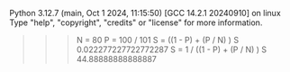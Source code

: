 Python 3.12.7 (main, Oct  1 2024, 11:15:50) [GCC 14.2.1 20240910] on linux
Type "help", "copyright", "credits" or "license" for more information.
>>> N = 80
>>> P = 100 / 101
>>> S = ((1 - P) + (P / N) )
>>> S
0.022277227722772287
>>> S = 1 / ((1 - P) + (P / N) )
>>> S
44.88888888888887